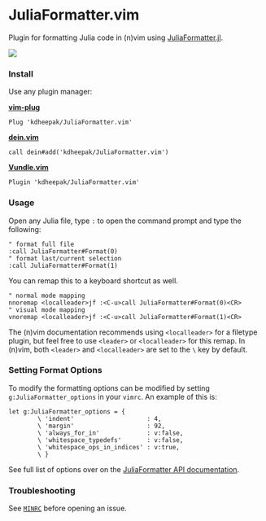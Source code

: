 # JuliaFormatter.vim

Plugin for formatting Julia code in (n)vim using [JuliaFormatter.jl](https://github.com/domluna/JuliaFormatter.jl).

![](https://user-images.githubusercontent.com/1813121/72941091-0b146300-3d68-11ea-9c95-75ec979caf6e.gif)

### Install

Use any plugin manager:

**[vim-plug](https://github.com/junegunn/vim-plug)**

```vim
Plug 'kdheepak/JuliaFormatter.vim'
```

**[dein.vim](https://github.com/Shougo/dein.vim)**

```vim
call dein#add('kdheepak/JuliaFormatter.vim')
```

**[Vundle.vim](https://github.com/junegunn/vim-plug)**

```vim
Plugin 'kdheepak/JuliaFormatter.vim'
```

### Usage

Open any Julia file, type `:` to open the command prompt and type the following:

```vim
" format full file
:call JuliaFormatter#Format(0)
" format last/current selection
:call JuliaFormatter#Format(1)
```

You can remap this to a keyboard shortcut as well.

```vim
" normal mode mapping
nnoremap <localleader>jf :<C-u>call JuliaFormatter#Format(0)<CR>
" visual mode mapping
vnoremap <localleader>jf :<C-u>call JuliaFormatter#Format(1)<CR>
```

The (n)vim documentation recommends using `<localleader>` for a filetype plugin, but feel free to use `<leader>` or `<localleader>` for this remap.
In (n)vim, both `<leader>` and `<localleader>` are set to the `\` key by default.

### Setting Format Options

To modify the formatting options can be modified by setting `g:JuliaFormatter_options` in your `vimrc`. An example of this is:

```vim
let g:JuliaFormatter_options = {
        \ 'indent'                    : 4,
        \ 'margin'                    : 92,
        \ 'always_for_in'             : v:false,
        \ 'whitespace_typedefs'       : v:false,
        \ 'whitespace_ops_in_indices' : v:true,
        \ }
```

See full list of options over on the [JuliaFormatter API documentation](https://domluna.github.io/JuliaFormatter.jl/stable/api/#JuliaFormatter.format_file-Tuple{AbstractString}).

### Troubleshooting

See [`MINRC`](./tests/MINRC) before opening an issue.
